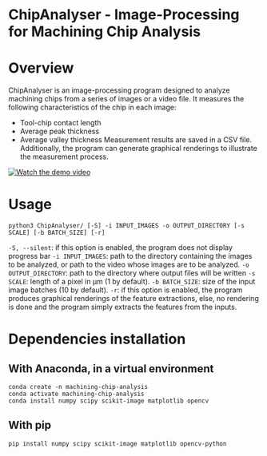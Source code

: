 ChipAnalyser - Image-Processing for Machining Chip Analysis
===========================================================

# Overview
ChipAnalyser is an image-processing program designed to analyze machining chips from a series of images or a video file. It measures the following characteristics of the chip in each image:
- Tool-chip contact length
- Average peak thickness
- Average valley thickness
Measurement results are saved in a CSV file. Additionally, the program can generate graphical renderings to illustrate the measurement process.

[![Watch the demo video](https://github.com/VictorLaugt/machining-chip-characteristics-measurement/master/demo_video/thumbnail.png)](https://github.com/VictorLaugt/machining-chip-characteristics-measurement/master/demo_video/demo.mp4)


# Usage
```shell
python3 ChipAnalyser/ [-S] -i INPUT_IMAGES -o OUTPUT_DIRECTORY [-s SCALE] [-b BATCH_SIZE] [-r]
```
`-S, --silent`: if this option is enabled, the program does not display progress bar
`-i INPUT_IMAGES`: path to the directory containing the images to be analyzed, or path to the video whose images are to be analyzed.
`-o OUTPUT_DIRECTORY`: path to the directory where output files will be written
`-s SCALE`: length of a pixel in µm (1 by default).
`-b BATCH_SIZE`: size of the input image batches (10 by default).
`-r`: if this option is enabled, the program produces graphical renderings of the feature extractions, else, no rendering is done and the program simply extracts the features from the inputs.


# Dependencies installation
## With Anaconda, in a virtual environment
```shell
conda create -n machining-chip-analysis
conda activate machining-chip-analysis
conda install numpy scipy scikit-image matplotlib opencv
```
## With pip
```shell
pip install numpy scipy scikit-image matplotlib opencv-python
```
